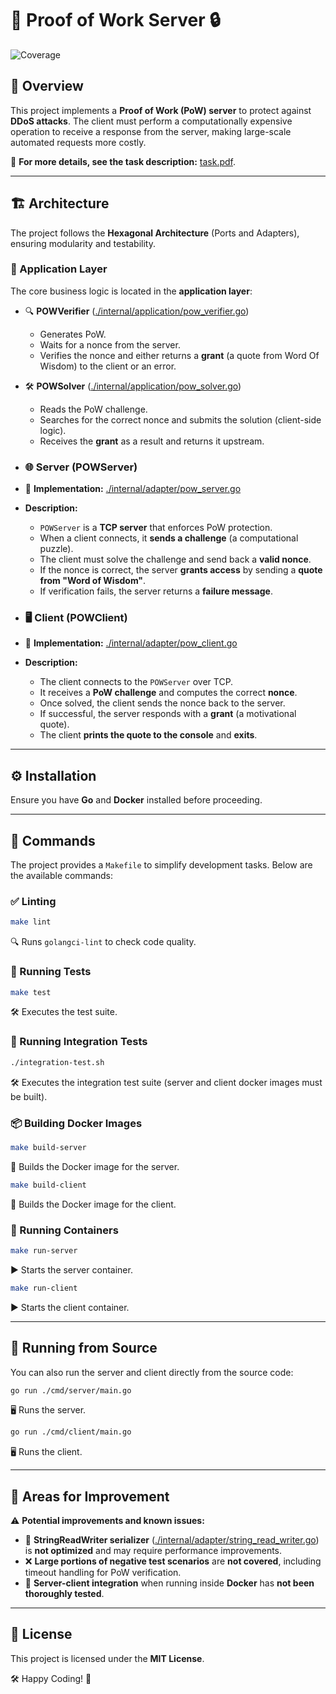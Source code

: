# 🚀 Proof of Work Server 🔒

![Coverage](https://codecov.io/gh/beetlewar010785/pow-task/branch/main/graph/badge.svg)

## 📌 Overview
This project implements a **Proof of Work (PoW) server** to protect against **DDoS attacks**. The client must perform a computationally expensive operation to receive a response from the server, making large-scale automated requests more costly.

📄 **For more details, see the task description:** [task.pdf](task.pdf).

---

## 🏗️ Architecture
The project follows the **Hexagonal Architecture** (Ports and Adapters), ensuring modularity and testability.

### 🧩 Application Layer
The core business logic is located in the **application layer**:

- 🔍 **POWVerifier** ([./internal/application/pow_verifier.go](./internal/application/pow_verifier.go))
  - Generates PoW.
  - Waits for a nonce from the server.
  - Verifies the nonce and either returns a **grant** (a quote from Word Of Wisdom) to the client or an error.

- 🛠️ **POWSolver** ([./internal/application/pow_solver.go](./internal/application/pow_solver.go))
  - Reads the PoW challenge.
  - Searches for the correct nonce and submits the solution (client-side logic).
  - Receives the **grant** as a result and returns it upstream.

- ### 🌐 Server (POWServer)
- 📂 **Implementation:** [./internal/adapter/pow_server.go](./internal/adapter/pow_server.go)
- **Description:**
  - `POWServer` is a **TCP server** that enforces PoW protection.
  - When a client connects, it **sends a challenge** (a computational puzzle).
  - The client must solve the challenge and send back a **valid nonce**.
  - If the nonce is correct, the server **grants access** by sending a **quote from "Word of Wisdom"**.
  - If verification fails, the server returns a **failure message**.

- ### 🖥️ Client (POWClient)
- 📂 **Implementation:** [./internal/adapter/pow_client.go](./internal/adapter/pow_client.go)
- **Description:**
  - The client connects to the `POWServer` over TCP.
  - It receives a **PoW challenge** and computes the correct **nonce**.
  - Once solved, the client sends the nonce back to the server.
  - If successful, the server responds with a **grant** (a motivational quote).
  - The client **prints the quote to the console** and **exits**.

---

## ⚙️ Installation
Ensure you have **Go** and **Docker** installed before proceeding.

---

## 🎯 Commands
The project provides a `Makefile` to simplify development tasks. Below are the available commands:

### ✅ Linting
```sh
make lint
```
🔍 Runs `golangci-lint` to check code quality.

### 🧪 Running Tests
```sh
make test
```
🛠️ Executes the test suite.

### 🧪 Running Integration Tests
```sh
./integration-test.sh
```
🛠️ Executes the integration test suite (server and client docker images must be built).

### 📦 Building Docker Images
```sh
make build-server
```
🐳 Builds the Docker image for the server.

```sh
make build-client
```
🐳 Builds the Docker image for the client.

### 🚀 Running Containers
```sh
make run-server
```
▶️ Starts the server container.

```sh
make run-client
```
▶️ Starts the client container.

---

## 🏃 Running from Source
You can also run the server and client directly from the source code:

```sh
go run ./cmd/server/main.go
```
🖥️ Runs the server.

```sh
go run ./cmd/client/main.go
```
🖥️ Runs the client.

---

## 📌 Areas for Improvement
⚠️ **Potential improvements and known issues:**
- 📝 **StringReadWriter serializer** ([./internal/adapter/string_read_writer.go](./internal/adapter/string_read_writer.go)) is **not optimized** and may require performance improvements.
- ❌ **Large portions of negative test scenarios** are **not covered**, including timeout handling for PoW verification.
- 🔄 **Server-client integration** when running inside **Docker** has **not been thoroughly tested**.

---

## 📜 License
This project is licensed under the **MIT License**.

🛠️ Happy Coding! 🚀

